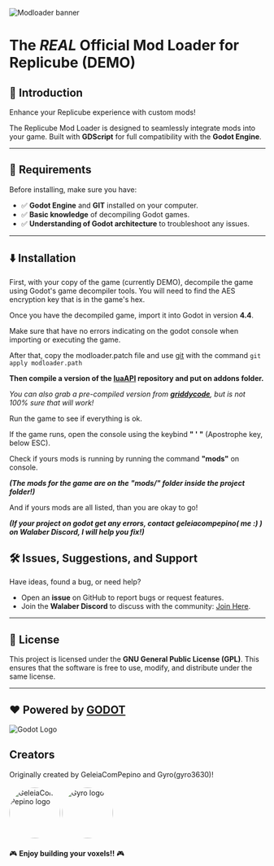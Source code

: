 ![Modloader banner](https://github.com/user-attachments/assets/ce442850-0268-48f5-b6e4-61f1bf5d1974)

# The ***REAL*** Official Mod Loader for Replicube (DEMO)

## 🚀 Introduction

Enhance your Replicube experience with custom mods! 

The Replicube Mod Loader is designed to seamlessly integrate mods into your game. Built with **GDScript** for full compatibility with the **Godot Engine**.

---

## 📌 Requirements
Before installing, make sure you have:
- ✅ **Godot Engine** and **GIT** installed on your computer.
- ✅ **Basic knowledge** of decompiling Godot games.
- ✅ **Understanding of Godot architecture** to troubleshoot any issues.

---
## ⬇️ Installation
First, with your copy of the game (currently DEMO), decompile the game using Godot's game decompiler tools. 
You will need to find the AES encryption key that is in the game's hex.

Once you have the decompiled game, import it into Godot in version **4.4**.

Make sure that have no errors indicating on the godot console when importing or executing the game.

After that, copy the modloader.patch file and use [git](https://git-scm.com/downloads) with the command ```git apply modloader.path```

**Then compile a version of the [luaAPI](https://github.com/WeaselGames/godot_luaAPI) repository and put on addons folder.**

*You can also grab a pre-compiled version from [**griddycode**](https://github.com/face-hh/griddycode), but is not 100% sure that will work!*

Run the game to see if everything is ok.

If the game runs, open the console using the keybind **" ' "** (Apostrophe key, below ESC).

Check if yours mods is running by running the command **"mods"** on console.

***(The mods for the game are on the "mods/" folder inside the project folder!)***

And if yours mods are all listed, than you are okay to go!

***(If your project on godot get any errors, contact geleiacompepino( me :) ) on Walaber Discord, I will help you fix!)***

## 🛠 Issues, Suggestions, and Support

Have ideas, found a bug, or need help? 
- Open an **issue** on GitHub to report bugs or request features.
- Join the **Walaber Discord** to discuss with the community: [Join Here](https://discord.gg/CQDKYPjYmF).

---

## 📜 License

This project is licensed under the **GNU General Public License (GPL)**. This ensures that the software is free to use, modify, and distribute under the same license.

---

## ❤ Powered by [GODOT](https://godotengine.org/)
![Godot Logo](https://static.wikia.nocookie.net/logopedia/images/7/7e/Godot_game_engine_logo.svg/revision/latest/scale-to-width-down/300?cb=20221004155752)
</br>

## Creators

Originally created by GeleiaComPepino and Gyro(gyro3630)!
</br>
</br>
<img src="https://github.com/GeleiaComPepino.png?size=100" alt="GeleiaComPepino logo" width="100" height="100" style="border-radius:50%;"/>
<img src="https://github.com/MathiasDPX.png?size=100" alt="Gyro logo" width="100" height="100" style="border-radius:50%;"/>
</br>
</br>
🎮 **Enjoy building your voxels!!** 🎮

